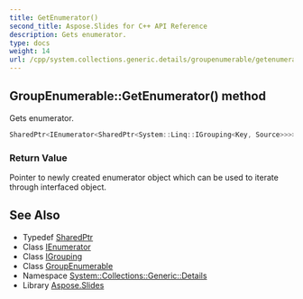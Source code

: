 ```yaml
---
title: GetEnumerator()
second_title: Aspose.Slides for C++ API Reference
description: Gets enumerator.
type: docs
weight: 14
url: /cpp/system.collections.generic.details/groupenumerable/getenumerator/
---
```

## GroupEnumerable::GetEnumerator() method


Gets enumerator.

```cpp
SharedPtr<IEnumerator<SharedPtr<System::Linq::IGrouping<Key, Source>>>> System::Collections::Generic::Details::GroupEnumerable<Source, Key>::GetEnumerator() override
```


### Return Value

Pointer to newly created enumerator object which can be used to iterate through interfaced object.

## See Also

* Typedef [SharedPtr](../../system/sharedptr/)
* Class [IEnumerator](../../system.collections.generic/ienumerator/)
* Class [IGrouping](../../system.linq/igrouping/)
* Class [GroupEnumerable](./)
* Namespace [System::Collections::Generic::Details](../)
* Library [Aspose.Slides](../../)